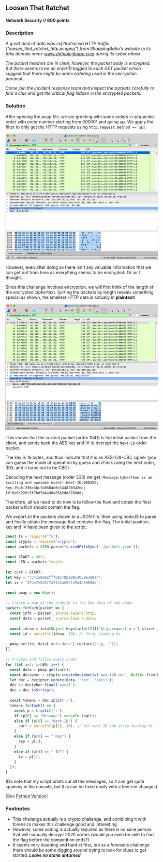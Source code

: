 ## Loosen That Ratchet
#### Network Security // 800 points

### Description
*A great deal of data was exfiltrated via HTTP traffic ("loosen_that_ratchet_http.pcapng") from ShoppingBaba's website to its fake domain name www.sh0ppingbaba.com during its cyber attack.*

*The packet headers are in clear, however, the packet body is encrypted. But there seems to be an orderID tagged to each GET packet which suggest that there might be some ordering used in the encryption protocol...*

*Come join the incident response team and inspect the packets carefully to find a clue and get the critical flag hidden in the encrypted packets.*

### Solution
After opening the pcap file, we are greeting with some orders in sequential order with order number starting from 000001 and going up. We apply the filter to only get the HTTP requests using `http.request.method == GET`.

![Filtered results](https://raw.githubusercontent.com/willi123yao/Cyberthon2020_Writeups/master/network_security/loosen_that_ratchet/image-1.png)

However, even after doing so there isn't any valuable information that we can get out from here as everything seems to be encrypted. Or so I thought...

Since this challenge involves encryption, we will first think of the length of the encrypted ciphertext. Sorting the packets by length reveals something special as shown, the smallest HTTP data is actually in **plaintext**!

![Interesting find](https://raw.githubusercontent.com/willi123yao/Cyberthon2020_Writeups/master/network_security/loosen_that_ratchet/image-2.png)

This shows that the current packet (order 1041) is the initial packet from the client, and sends back the AES key and IV to decrypt the `Next-ID` order packet.

The key is 16 bytes, and thus indicate that it is an AES-128-CBC cipher (you can guess the mode of operation by guess and check using the next order, 303, and it turns out to be CBC)

Decoding the next message (order 303) we get: `Message:Cyberthon is an exciting and awesome event!;Next-ID:000252; Key:f9a5f256e3bcfb8804d6e1448203d2eb; IV:6e0c228c5f7bd3d4a96a05b2ddd7600d;`

Therefore, all we need to do now is to follow the flow and obtain the final packet which should contain the flag.

We export all the packets shown to a JSON file, then using nodeJS to parse and finally obtain the message that contains the flag. The initial position, key and IV have been given to the script.

```js
const fs = require('fs');
const crypto = require('crypto');
const packets = JSON.parse(fs.readFileSync('./packets.json'));

const START = 303;
const LEN = packets.length;

let curr = START;
let key = "734159a92fff69578ba0954659a3e0a4";
let iv = "37ba7e8d277a79a3ae04fd9a4af669dd";

const pmap = new Map();

// Create a map of the orderID to the hex data of the order
packets.forEach(packet => {
  const info = packet._source.layers.http;
  const data = packet._source.layers.data;

  const idraw = info[Object.keys(info)[0]]['http.request.uri'].slice('/myorders.php?orderID='.length);
  const id = parseInt(idraw, 10); // Strip leading 0s
  
  pmap.set(id, data['data.data'].replace(/:/g, ''));
});

// Process and follow every order 
for (let i=1; i<LEN; i++) {
  const data = pmap.get(curr);
  const decipher = crypto.createDecipheriv('aes-128-cbc', Buffer.from(key, 'hex'), Buffer.from(iv, 'hex'));
  let dec = decipher.update(data, 'hex', 'ascii');
  dec += decipher.final('ascii');
  dec = dec.toString();

  const tokens = dec.split(';');
  tokens.forEach(t => {
    const p = t.split(':');
    if (p[0] == 'Message') console.log(t);
    else if (p[0] == "Next-ID") {
      curr = parseInt(p[1], 10); // Set next ID and strip leading 0s
    }
    else if (p[0] == " Key") {
      key = p[1];
    }
    else if (p[0] == " IV") {
      iv = p[1];
    }
  });
}
```
(Do note that my script prints out all the messages, so it can get quite spammy in the console, but this can be fixed easily with a few line changes)

[See [Python Version](extractor.py)]

### Footnotes
- This challenge actually is a crypto challenge, and combining it with forensics makes this challenge good and interesting.
- However, some coding is actually required as there is no sane person that will manually decrypt 2020 orders (would you even be able to find the flag before the competition ends?)
- It seems very daunting and hard at first, but as a forensics challenge there should be some digging around trying to look for clues to get started. ***Leave no stone unturned***